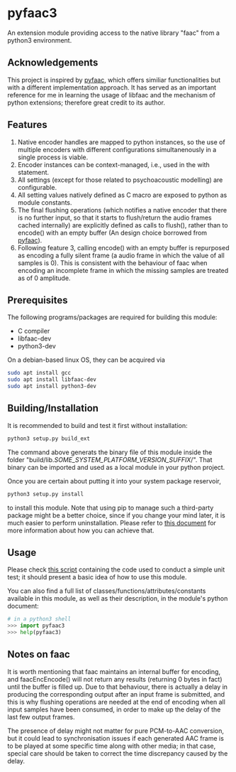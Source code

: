 # pyfaac3
An extension module providing access to the native library "faac" from a python3 environment.

## Acknowledgements
This project is inspired by [pyfaac](https://github.com/gleero/pyfaac), which offers similiar functionalities but with a different implementation approach. It has served as an important reference for me in learning the usage of libfaac and the mechanism of python extensions; therefore great credit to its author.

## Features
1. Native encoder handles are mapped to python instances, so the use of multiple encoders with different configurations simultanenously in a single process is viable.
2. Encoder instances can be context-managed, i.e., used in the with statement.
3. All settings (except for those related to psychoacoustic modelling) are configurable.
4. All setting values natively defined as C macro are exposed to python as module constants.
5. The final flushing operations (which notifies a native encoder that there is no further input, so that it starts to flush/return the audio frames cached internally) are explicitly defined as calls to flush(), rather than to encode() with an empty buffer (An design choice borrowed from [pyfaac](https://github.com/gleero/pyfaac)).
6. Following feature 3, calling encode() with an empty buffer is repurposed as encoding a fully silent frame (a audio frame in which the value of all samples is 0). This is consistent with the behaviour of faac when encoding an incomplete frame in which the missing samples are treated as of 0 amplitude.


## Prerequisites
The following programs/packages are required for building this module:
* C compiler
* libfaac-dev
* python3-dev

On a debian-based linux OS, they can be acquired via
```Bash
sudo apt install gcc
sudo apt install libfaac-dev
sudo apt install python3-dev
```

## Building/Installation
It is recommended to build and test it first without installation:
```Bash
python3 setup.py build_ext
```
The command above generats the binary file of this module inside the folder "build/lib.*SOME_SYSTEM_PLATFORM_VERSION_SUFFIX*/". That binary can be imported and used as a local module in your python project.

Once you are certain about putting it into your system package reservoir,
```Bash
python3 setup.py install
```
to install this module. Note that using pip to manage such a third-party package might be a better choice, since if you change your mind later, it is much easier to perform uninstallation. Please refer to [this document](https://packaging.python.org/en/latest/guides/distributing-packages-using-setuptools/#wheels) for more information about how you can achieve that.


## Usage
Please check [this script](./test.py) containing the code used to conduct a simple unit test; it should present a basic idea of how to use this module.

You can also find a full list of classes/functions/attributes/constants available in this module, as well as their description, in the module's python document:
```Python
# in a python3 shell
>>> import pyfaac3
>>> help(pyfaac3)
```

## Notes on faac
It is worth mentioning that faac maintains an internal buffer for encoding, and faacEncEncode() will not return any results (returning 0 bytes in fact) until the buffer is filled up.
Due to that behaviour, there is actually a delay in producing the corresponding output after an input frame is submitted, and this is why flushing operations are needed at the end of encoding when all input samples have been consumed, in order to make up the delay of the last few output frames. 

The presence of delay might not matter for pure PCM-to-AAC conversion, but it could lead to synchronisation issues if each generated AAC frame is to be played at some specific time along with other media; in that case, special care should be taken to correct the time discrepancy caused by the delay.









